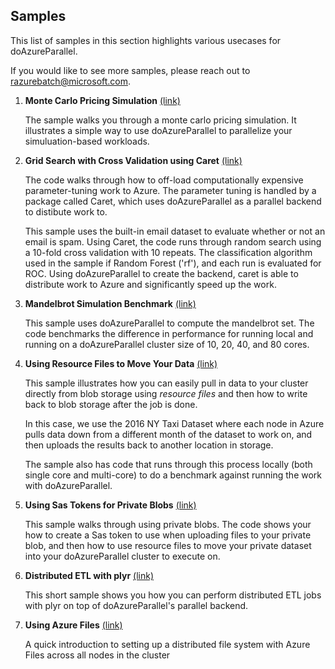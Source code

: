 ## Samples
This list of samples in this section highlights various usecases for doAzureParallel. 

If you would like to see more samples, please reach out to [razurebatch@microsoft.com](mailto:razurebatch@microsoft.com).


1. **Monte Carlo Pricing Simulation** [(link)](./montecarlo/montecarlo_pricing_simulation.R)

   The sample walks you through a monte carlo pricing simulation. It illustrates a simple way to use doAzureParallel to parallelize your simuluation-based workloads.

2. **Grid Search with Cross Validation using Caret** [(link)](./caret/caret_example.R)

   The code walks through how to off-load computationally expensive parameter-tuning work to Azure. The parameter tuning is handled by a package called Caret, which uses doAzureParallel as a parallel backend to distibute work to.

   This sample uses the built-in email dataset to evaluate whether or not an email is spam. Using Caret, the code runs through random search using a 10-fold cross validation with 10 repeats. The classification algorithm used in the sample if Random Forest ('rf'), and each run is evaluated for ROC. Using doAzureParallel to create the backend, caret is able to distribute work to Azure and significantly speed up the work.

3. **Mandelbrot Simulation Benchmark** [(link)](./mandelbrot/mandelbrot_performance_test.ipynb)

   This sample uses doAzureParallel to compute the mandelbrot set. The code benchmarks the difference in performance for running local and running on a doAzureParallel cluster size of 10, 20, 40, and 80 cores. 

4. **Using Resource Files to Move Your Data** [(link)](./resource_files/resource_files_example.R)

   This sample illustrates how you can easily pull in data to your cluster directly from blob storage using *resource files*  and then how to write back to blob storage after the job is done. 
   
   In this case, we use the 2016 NY Taxi Dataset where each node in Azure pulls data down from a different month of the dataset to work on, and then uploads the results back to another location in storage.

   The sample also has code that runs through this process locally (both single core and multi-core) to do a benchmark against running the work with doAzureParallel.

5. **Using Sas Tokens for Private Blobs** [(link)](./resource_files/sas_resource_files_example.R)

   This sample walks through using private blobs. The code shows your how to create a Sas token to use when uploading files to your private blob, and then how to use resource files to move your private dataset into your doAzureParallel cluster to execute on.

6. **Distributed ETL with plyr** [(link)](./plyr/plyr_example.R)

   This short sample shows you how you can perform distributed ETL jobs with plyr on top of doAzureParallel's parallel backend.

7. **Using Azure Files** [(link)](./azure_files/readme.md)

   A quick introduction to setting up a distributed file system with Azure Files across all nodes in the cluster
